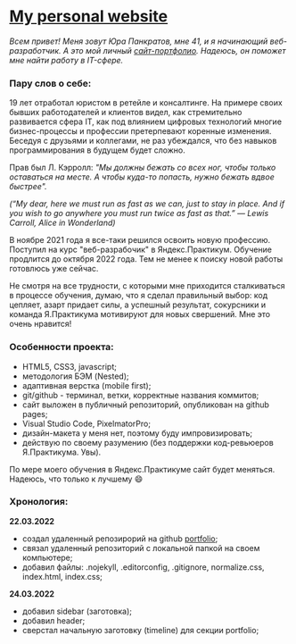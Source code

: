 # [My personal website](https://pnrf.github.io/portfolio/)

*Всем привет! Меня зовут Юра Панкратов, мне 41, и я начинающий веб-разработчик. А это мой личный [сайт-портфолио](https://pnrf.github.io/portfolio/). Надеюсь, он поможет мне найти работу в IT-сфере.*

### Пару слов о себе:

19 лет отработал юристом в ретейле и консалтинге. На примере своих бывших работодателей и клиентов видел, как стремительно развивается сфера IT, как под влиянием цифровых технологий многие бизнес-процессы и профессии претерпевают коренные изменения. Беседуя с друзьями и коллегами, не раз убеждался, что без навыков программирования в будущем будет сложно.

Прав был Л. Кэрролл: *"Мы должны бежать со всех ног, чтобы только оставаться на месте. А чтобы куда-то попасть, нужно бежать вдвое быстрее".*

*(“My dear, here we must run as fast as we can, just to stay in place. And if you wish to go anywhere you must run twice as fast as that.” ― Lewis Carroll, Alice in Wonderland)*

В ноябре 2021 года я все-таки решился освоить новую профессию. Поступил на курс "веб-разрабочик" в Яндекс.Практикум. Обучение продлится до октября 2022 года. Тем не менее к поиску новой работы готовлюсь уже сейчас.

Не смотря на все трудности, с которыми мне приходится сталкиваться в процессе обучения, думаю, что я сделал правильный выбор: код цепляет, азарт придает силы, а успешный результат, сокурсники и команда Я.Практикума мотивируют для новых свершений. Мне это очень нравится!


### Особенности проекта:

* HTML5, CSS3, javascript;
* методология БЭМ (Nested);
* адаптивная верстка (mobile first);
* git/github - терминал, ветки, корректные названия коммитов;
* сайт выложен в публичный репозиторий, опубликован на github pages;
* Visual Studio Code, PixelmatorPro;
* дизайн-макета у меня нет, поэтому буду импровизировать;
* действую по своему разумению (без поддержки код-ревьюеров Я.Практикума. Увы).

По мере моего обучения в Яндекс.Практикуме сайт будет меняться. Надеюсь, что только к лучшему :smile:

### Хронология:

**22.03.2022**

* создал удаленный репозирорий на github [portfolio](https://github.com/pnrf/portfolio);
* связал удаленный репозиторий с локальной папкой на своем компьютере;
* добавил файлы: .nojekyll, .editorconfig, .gitignore, normalize.css, index.html, index.css;

**24.03.2022**

* добавил sidebar (заготовка);
* добавил header;
* сверстал начальную заготовку (timeline) для секции portfolio;
